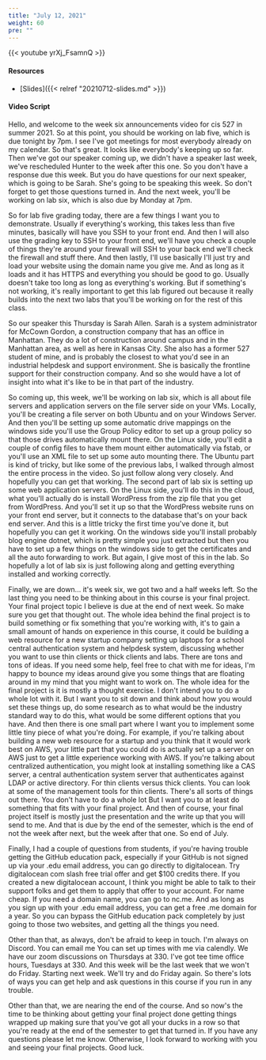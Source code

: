 ```yaml
---
title: "July 12, 2021"
weight: 60
pre: ""
---
```


{{< youtube yrXj_FsamnQ >}}

#### Resources

* [Slides]({{< relref "20210712-slides.md" >}})

#### Video Script

Hello, and welcome to the week six announcements video for cis 527 in summer 2021. So at this point, you should be working on lab five, which is due tonight by 7pm. I see I've got meetings for most everybody already on my calendar. So that's great. It looks like everybody's keeping up so far. Then we've got our speaker coming up, we didn't have a speaker last week, we've rescheduled Hunter to the week after this one. So you don't have a response due this week. But you do have questions for our next speaker, which is going to be Sarah. She's going to be speaking this week. So don't forget to get those questions turned in. And the next week, you'll be working on lab six, which is also due by Monday at 7pm. 

So for lab five grading today, there are a few things I want you to demonstrate. Usually if everything's working, this takes less than five minutes, basically will have you SSH to your front end. And then I will also use the grading key to SSH to your front end, we'll have you check a couple of things they're around your firewall will SSH to your back end we'll check the firewall and stuff there. And then lastly, I'll use basically I'll just try and load your website using the domain name you give me. And as long as it loads and it has HTTPS and everything you should be good to go. Usually doesn't take too long as long as everything's working. But if something's not working, it's really important to get this lab figured out because it really builds into the next two labs that you'll be working on for the rest of this class. 

So our speaker this Thursday is Sarah Allen. Sarah is a system administrator for McCown Gordon, a construction company that has an office in Manhattan. They do a lot of construction around campus and in the Manhattan area, as well as here in Kansas City. She also has a former 527 student of mine, and is probably the closest to what you'd see in an industrial helpdesk and support environment. She is basically the frontline support for their construction company. And so she would have a lot of insight into what it's like to be in that part of the industry. 

So coming up, this week, we'll be working on lab six, which is all about file servers and application servers on the file server side on your VMs. Locally, you'll be creating a file server on both Ubuntu and on your Windows Server. And then you'll be setting up some automatic drive mappings on the windows side you'll use the Group Policy editor to set up a group policy so that those drives automatically mount there. On the Linux side, you'll edit a couple of config files to have them mount either automatically via fstab, or you'll use an XML file to set up some auto mounting there. The Ubuntu part is kind of tricky, but like some of the previous labs, I walked through almost the entire process in the video. So just follow along very closely. And hopefully you can get that working. The second part of lab six is setting up some web application servers. On the Linux side, you'll do this in the cloud, what you'll actually do is install WordPress from the zip file that you get from WordPress. And you'll set it up so that the WordPress website runs on your front end server, but it connects to the database that's on your back end server. And this is a little tricky the first time you've done it, but hopefully you can get it working. On the windows side you'll install probably blog engine dotnet, which is pretty simple you just extracted but then you have to set up a few things on the windows side to get the certificates and all the auto forwarding to work. But again, I give most of this in the lab. So hopefully a lot of lab six is just following along and getting everything installed and working correctly. 

Finally, we are down... it's week six, we got two and a half weeks left. So the last thing you need to be thinking about in this course is your final project. Your final project topic I believe is due at the end of next week. So make sure you get that thought out. The whole idea behind the final project is to build something or fix something that you're working with, it's to gain a small amount of hands on experience in this course, it could be building a web resource for a new startup company setting up laptops for a school central authentication system and helpdesk system, discussing whether you want to use thin clients or thick clients and labs. There are tons and tons of ideas. If you need some help, feel free to chat with me for ideas, I'm happy to bounce my ideas around give you some things that are floating around in my mind that you might want to work on. The whole idea for the final project is it is mostly a thought exercise. I don't intend you to do a whole lot with it. But I want you to sit down and think about how you would set these things up, do some research as to what would be the industry standard way to do this, what would be some different options that you have. And then there is one small part where I want you to implement some little tiny piece of what you're doing. For example, if you're talking about building a new web resource for a startup and you think that it would work best on AWS, your little part that you could do is actually set up a server on AWS just to get a little experience working with AWS. If you're talking about centralized authentication, you might look at installing something like a CAS server, a central authentication system server that authenticates against LDAP or active directory. For thin clients versus thick clients. You can look at some of the management tools for thin clients. There's all sorts of things out there. You don't have to do a whole lot But I want you to at least do something that fits with your final project. And then of course, your final project itself is mostly just the presentation and the write up that you will send to me. And that is due by the end of the semester, which is the end of not the week after next, but the week after that one. So end of July. 

Finally, I had a couple of questions from students, if you're having trouble getting the GitHub education pack, especially if your GitHub is not signed up via your .edu email address, you can go directly to digitalocean. Try digitalocean com slash free trial offer and get $100 credits there. If you created a new digitalocean account, I think you might be able to talk to their support folks and get them to apply that offer to your account. For name cheap. If you need a domain name, you can go to nc.me. And as long as you sign up with your .edu email address, you can get a free .me domain for a year. So you can bypass the GitHub education pack completely by just going to those two websites, and getting all the things you need. 

Other than that, as always, don't be afraid to keep in touch. I'm always on Discord. You can email me You can set up times with me via calendly. We have our zoom discussions on Thursdays at 330. I've got tee time office hours, Tuesdays at 330. And this week will be the last week that we won't do Friday. Starting next week. We'll try and do Friday again. So there's lots of ways you can get help and ask questions in this course if you run in any trouble. 

Other than that, we are nearing the end of the course. And so now's the time to be thinking about getting your final project done getting things wrapped up making sure that you've got all your ducks in a row so that you're ready at the end of the semester to get that turned in. If you have any questions please let me know. Otherwise, I look forward to working with you and seeing your final projects. Good luck. 

